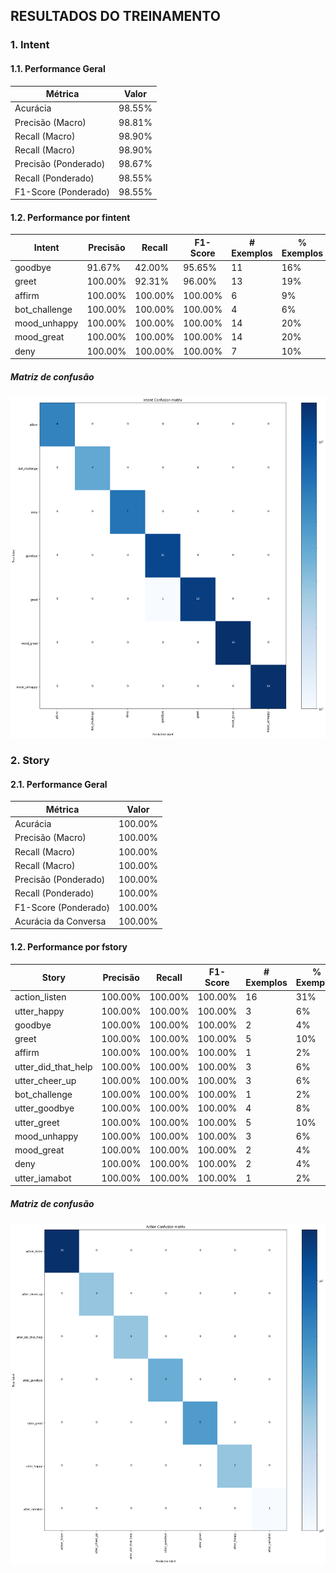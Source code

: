 ## RESULTADOS DO TREINAMENTO

### 1. Intent

#### 1.1. Performance Geral

Métrica | Valor
--- | ---
Acurácia | 98.55%
Precisão (Macro) | 98.81%
Recall (Macro) | 98.90%
Recall (Macro) | 98.90%
Precisão (Ponderado) | 98.67%
Recall (Ponderado) | 98.55%
F1-Score (Ponderado) | 98.55%

#### 1.2. Performance por fintent

Intent | Precisão | Recall | F1-Score | # Exemplos | % Exemplos
--- | --- | --- | --- | --- | ---
goodbye | 91.67% | 42.00% | 95.65% | 11 | 16%
greet | 100.00% | 92.31% | 96.00% | 13 | 19%
affirm | 100.00% | 100.00% | 100.00% | 6 | 9%
bot_challenge | 100.00% | 100.00% | 100.00% | 4 | 6%
mood_unhappy | 100.00% | 100.00% | 100.00% | 14 | 20%
mood_great | 100.00% | 100.00% | 100.00% | 14 | 20%
deny | 100.00% | 100.00% | 100.00% | 7 | 10%

##### Matriz de confusão

![](intent_confusion_matrix.png)

### 2. Story

#### 2.1. Performance Geral

Métrica | Valor
--- | ---
Acurácia | 100.00%
Precisão (Macro) | 100.00%
Recall (Macro) | 100.00%
Recall (Macro) | 100.00%
Precisão (Ponderado) | 100.00%
Recall (Ponderado) | 100.00%
F1-Score (Ponderado) | 100.00%
Acurácia da Conversa | 100.00%

#### 1.2. Performance por fstory

Story | Precisão | Recall | F1-Score | # Exemplos | % Exemplos
--- | --- | --- | --- | --- | ---
action_listen | 100.00% | 100.00% | 100.00% | 16 | 31%
utter_happy | 100.00% | 100.00% | 100.00% | 3 | 6%
goodbye | 100.00% | 100.00% | 100.00% | 2 | 4%
greet | 100.00% | 100.00% | 100.00% | 5 | 10%
affirm | 100.00% | 100.00% | 100.00% | 1 | 2%
utter_did_that_help | 100.00% | 100.00% | 100.00% | 3 | 6%
utter_cheer_up | 100.00% | 100.00% | 100.00% | 3 | 6%
bot_challenge | 100.00% | 100.00% | 100.00% | 1 | 2%
utter_goodbye | 100.00% | 100.00% | 100.00% | 4 | 8%
utter_greet | 100.00% | 100.00% | 100.00% | 5 | 10%
mood_unhappy | 100.00% | 100.00% | 100.00% | 3 | 6%
mood_great | 100.00% | 100.00% | 100.00% | 2 | 4%
deny | 100.00% | 100.00% | 100.00% | 2 | 4%
utter_iamabot | 100.00% | 100.00% | 100.00% | 1 | 2%

##### Matriz de confusão

![](story_confusion_matrix.png)

